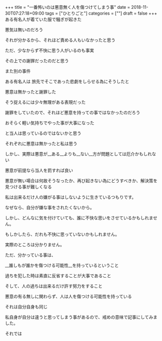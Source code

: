 +++
title = "一番怖いのは悪意無く人を傷つけてしまう事"
date = 2018-11-30T07:27:18+09:00
tags = ["ひとりごと"]
categories = [""]
draft = false
+++
ある有名人が着ていた服で騒ぎが起きた

悪気は無いのだろう

それが分かるから、それほど責める人もいなかったと思う

ただ、少なからず不快に思う人がいるのも事実

その上での謝罪だったのだと思う

また別の事件

ある有名人は  旅先でそこであった悲劇をしらせる為にそうしたと 

悪意は無かったと謝罪した

そう捉えるには少々無理がある表現だった

謝罪をしていたので、それほど悪意を持っての事ではなかったのだろう

おそらく軽い気持ちでやった事が大事になった

と当人は思っているのではないかと思う

それぞれに悪意は無かったと私は思う

しかし、実際は悪意が__ある__よりも__ない__方が問題としては厄介かもしれない

悪意が前提なら当人を罰すれば良い

悪意が無い場合は何故そうなったか、再び起きない為にどうすべきか、解決策を見つける事が難しくなる

私は出来るだけ人の嫌がる事はしないように生きているつもりです。

なぜなら、自分が嫌な事をされたくないから。

しかし、どんなに気を付けていても、誰に不快な思いをさせているかもしれません。

もしかしたら、だれも不快に思っていないかもしれません。

実際のところは分かりません。


ただ、分かっている事は、

__誰しもが誰かを傷つける可能性__を持っているということ

過ちを犯した時は素直に反省することが大事であること

そして、人の過ちは出来るだけ許す努力をすること


悪意の有る無しに関わらず、人は人を傷つける可能性を持っている

それは自分自身も同じ

私自身が自分は違うと思ってしまう事があるので、戒めの意味で記事にしてみました。

それでは

